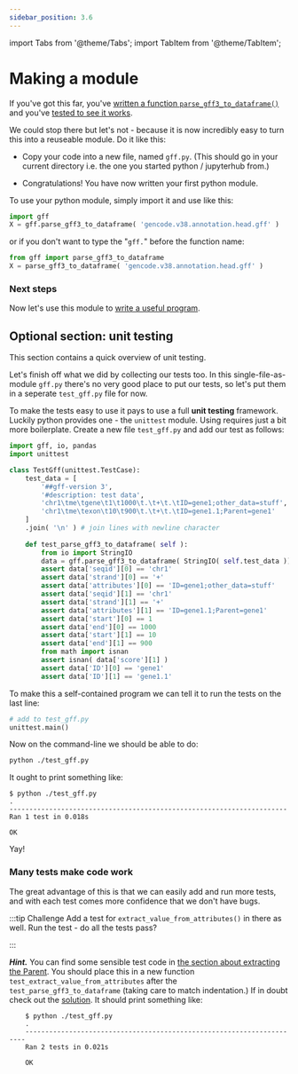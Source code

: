```yaml
---
sidebar_position: 3.6
---
```


import Tabs from '@theme/Tabs';
import TabItem from '@theme/TabItem';

# Making a module

If you've got this far, you've
[written a function `parse_gff3_to_dataframe()`](Getting_started_writing_some_code.md)
and you've
[tested to see it works](testing_it_out.md).

We could stop there but let's not - because it is now incredibly easy to turn this into a reuseable
module.  Do it like this:

* Copy your code into a new file, named `gff.py`. (This should go in your current directory i.e.
  the one you started python / jupyterhub from.)

* Congratulations!  You have now written your first python module.

To use your python module, simply import it and use like this:

```python
import gff
X = gff.parse_gff3_to_dataframe( 'gencode.v38.annotation.head.gff' )
```

or if you don't want to type the "`gff.`" before the function name:
```python
from gff import parse_gff3_to_dataframe
X = parse_gff3_to_dataframe( 'gencode.v38.annotation.head.gff' )
```

### Next steps

Now let's use this module to [write a useful program](Converting_gff_to_sqlite.md).



## Optional section: unit testing

This section contains a quick overview of unit testing.

Let's finish off what we did by collecting our tests too. In this single-file-as-module `gff.py`
there's no very good place to put our tests, so let's put them in a seperate `test_gff.py` file
for now.

To make the tests easy to use it pays to use a full **unit testing** framework. Luckily python
provides one - the `unittest` module. Using requires just a bit more boilerplate. Create a new file
`test_gff.py` and add our test as follows:

```python in test_gff.py
import gff, io, pandas
import unittest

class TestGff(unittest.TestCase):
	test_data = [
		'##gff-version 3',
		'#description: test data',
		'chr1\tme\tgene\t1\t1000\t.\t+\t.\tID=gene1;other_data=stuff',
		'chr1\tme\texon\t10\t900\t.\t+\t.\tID=gene1.1;Parent=gene1'
	]
	.join( '\n' ) # join lines with newline character
    
	def test_parse_gff3_to_dataframe( self ): 
		from io import StringIO
		data = gff.parse_gff3_to_dataframe( StringIO( self.test_data ))
		assert data['seqid'][0] == 'chr1'
		assert data['strand'][0] == '+'
		assert data['attributes'][0] == 'ID=gene1;other_data=stuff'
		assert data['seqid'][1] == 'chr1'
		assert data['strand'][1] == '+'
		assert data['attributes'][1] == 'ID=gene1.1;Parent=gene1'
		assert data['start'][0] == 1
		assert data['end'][0] == 1000
		assert data['start'][1] == 10
		assert data['end'][1] == 900
		from math import isnan
		assert isnan( data['score'][1] ) 
		assert data['ID'][0] == 'gene1'
		assert data['ID'][1] == 'gene1.1'
```

To make this a self-contained program we can tell it to run the tests on the last line:
```python
# add to test_gff.py
unittest.main()
```

Now on the command-line we should be able to do:
```sh
python ./test_gff.py
```

It ought to print something like:

    $ python ./test_gff.py          
    .
    ----------------------------------------------------------------------
    Ran 1 test in 0.018s
    
    OK

Yay!

### Many tests make code work

The great advantage of this is that we can easily add and run more tests, and with each test comes
more confidence that we don't have bugs.



:::tip Challenge
  Add a test for `extract_value_from_attributes()` in there as well.
  Run the test - do all the tests pass?  


:::

***Hint.*** You can find some sensible test code in [the section about extracting the
Parent](Getting_started_writing_code_code.md#extracting-the-parent-as-well). You should place this in a new
function `test_extract_value_from_attributes` after the `test_parse_gff3_to_dataframe` (taking care
to match indentation.)  If in doubt check out the [solution](solutions/part1/test_gff.py).  It should print something like:
```
    $ python ./test_gff.py          
    .
    ----------------------------------------------------------------------
    Ran 2 tests in 0.021s
    
    OK
```



